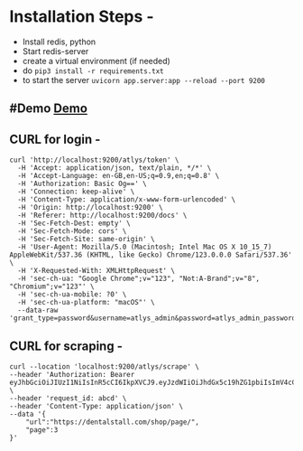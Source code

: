 # Installation Steps - 

- Install redis, python
- Start redis-server
- create a virtual environment (if needed)
- do ```pip3 install -r requirements.txt```
- to start the server ```uvicorn app.server:app --reload --port 9200```

#Demo 
[Demo](https://youtu.be/7VHWaJPrxvo)
------


## CURL for login - 
```
curl 'http://localhost:9200/atlys/token' \
  -H 'Accept: application/json, text/plain, */*' \
  -H 'Accept-Language: en-GB,en-US;q=0.9,en;q=0.8' \
  -H 'Authorization: Basic Og==' \
  -H 'Connection: keep-alive' \
  -H 'Content-Type: application/x-www-form-urlencoded' \
  -H 'Origin: http://localhost:9200' \
  -H 'Referer: http://localhost:9200/docs' \
  -H 'Sec-Fetch-Dest: empty' \
  -H 'Sec-Fetch-Mode: cors' \
  -H 'Sec-Fetch-Site: same-origin' \
  -H 'User-Agent: Mozilla/5.0 (Macintosh; Intel Mac OS X 10_15_7) AppleWebKit/537.36 (KHTML, like Gecko) Chrome/123.0.0.0 Safari/537.36' \
  -H 'X-Requested-With: XMLHttpRequest' \
  -H 'sec-ch-ua: "Google Chrome";v="123", "Not:A-Brand";v="8", "Chromium";v="123"' \
  -H 'sec-ch-ua-mobile: ?0' \
  -H 'sec-ch-ua-platform: "macOS"' \
  --data-raw 'grant_type=password&username=atlys_admin&password=atlys_admin_password'
```

## CURL for scraping - 
```
curl --location 'localhost:9200/atlys/scrape' \
--header 'Authorization: Bearer eyJhbGciOiJIUzI1NiIsInR5cCI6IkpXVCJ9.eyJzdWIiOiJhdGx5c19hZG1pbiIsImV4cCI6MjA3MzIxOTU0M30.H6GSvkRjM11wS790R0wpw8SK3orrXHwI7Z_rB3yfKlQ' \
--header 'request_id: abcd' \
--header 'Content-Type: application/json' \
--data '{
    "url":"https://dentalstall.com/shop/page/",
    "page":3
}'
```

